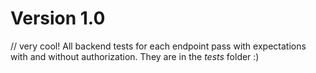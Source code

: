 # Version 1.0

// very cool! 
All backend tests for each endpoint pass with expectations with and without authorization.  They are in the _tests_ folder :)


